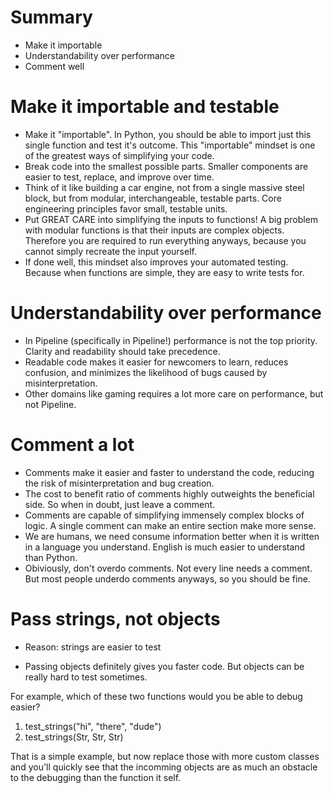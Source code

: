 # Summary

* Make it importable
* Understandability over performance
* Comment well

# Make it importable and testable

* Make it "importable". In Python, you should be able to import just this single function and test it's outcome. This "importable" mindset is one of the greatest ways of simplifying your code.
* Break code into the smallest possible parts. Smaller components are easier to test, replace, and improve over time.
* Think of it like building a car engine, not from a single massive steel block, but from modular, interchangeable, testable parts. Core engineering principles favor small, testable units.
* Put GREAT CARE into simplifying the inputs to functions! A big problem with modular functions is that their inputs are complex objects. Therefore you are required to run everything anyways, because you cannot simply recreate the input yourself.
* If done well, this mindset also improves your automated testing. Because when functions are simple, they are easy to write tests for.

# Understandability over performance

* In Pipeline (specifically in Pipeline!) performance is not the top priority. Clarity and readability should take precedence.
* Readable code makes it easier for newcomers to learn, reduces confusion, and minimizes the likelihood of bugs caused by misinterpretation.
* Other domains like gaming requires a lot more care on performance, but not Pipeline.

# Comment a lot

* Comments make it easier and faster to understand the code, reducing the risk of misinterpretation and bug creation.
* The cost to benefit ratio of comments highly outweights the beneficial side. So when in doubt, just leave a comment.
* Comments are capable of simplifying immensely complex blocks of logic. A single comment can make an entire section make more sense.
* We are humans, we need consume information better when it is written in a language you understand. English is much easier to understand than Python.
* Obiviously, don't overdo comments. Not every line needs a comment. But most people underdo comments anyways, so you should be fine.

# Pass strings, not objects

* Reason: strings are easier to test

* Passing objects definitely gives you faster code. But objects can be really hard to test sometimes.

For example, which of these two functions would you be able to debug easier?

1. test_strings("hi", "there", "dude")
2. test_strings(Str, Str, Str)

That is a simple example, but now replace those with more custom classes and you'll quickly see that the incomming objects are as much an obstacle to the debugging than the function it self.

